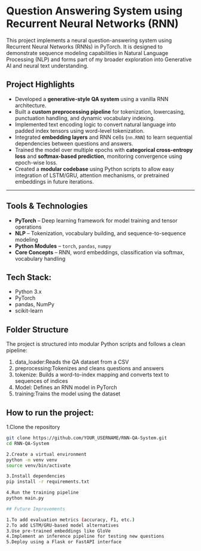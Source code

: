 # Question Answering System using Recurrent Neural Networks (RNN)

This project implements a neural question-answering system using Recurrent Neural Networks (RNNs) in PyTorch. It is designed to demonstrate sequence modeling capabilities in Natural Language Processing (NLP) and forms part of my broader exploration into Generative AI and neural text understanding.

## Project Highlights

- Developed a **generative-style QA system** using a vanilla RNN architecture.
- Built a **custom preprocessing pipeline** for tokenization, lowercasing, punctuation handling, and dynamic vocabulary indexing.
- Implemented text encoding logic to convert natural language into padded index tensors using word-level tokenization.
- Integrated **embedding layers** and RNN cells (`nn.RNN`) to learn sequential dependencies between questions and answers.
- Trained the model over multiple epochs with **categorical cross-entropy loss** and **softmax-based prediction**, monitoring convergence using epoch-wise loss.
- Created a **modular codebase** using Python scripts to allow easy integration of LSTM/GRU, attention mechanisms, or pretrained embeddings in future iterations.

---

## Tools & Technologies

- **PyTorch** – Deep learning framework for model training and tensor operations
- **NLP** – Tokenization, vocabulary building, and sequence-to-sequence modeling
- **Python Modules** – `torch`, `pandas`, `numpy`
- **Core Concepts** – RNN, word embeddings, classification via softmax, vocabulary handling


## Tech Stack:
- Python 3.x
- PyTorch
- pandas, NumPy
- scikit-learn


## Folder Structure

The project is structured into modular Python scripts and follows a clean pipeline:

1. data_loader:Reads the QA dataset from a CSV
2. preprocessing:Tokenizes and cleans questions and answers
3. tokenize: Builds a word-to-index mapping and converts text to sequences of indices
4. Model: Defines an RNN model in PyTorch
5. training:Trains the model using the dataset


## How to run the project:

1.Clone the repository

```bash
git clone https://github.com/YOUR_USERNAME/RNN-QA-System.git
cd RNN-QA-System

2.Create a virtual environment
python -m venv venv
source venv/bin/activate  

3.Install dependencies
pip install -r requirements.txt

4.Run the training pipeline
python main.py

## Future Improvements

1.To add evaluation metrics (accuracy, F1, etc.)
2.To add LSTM/GRU-based model alternatives
3.Use pre-trained embeddings like GloVe
4.Implement an inference pipeline for testing new questions
5.Deploy using a Flask or FastAPI interface


